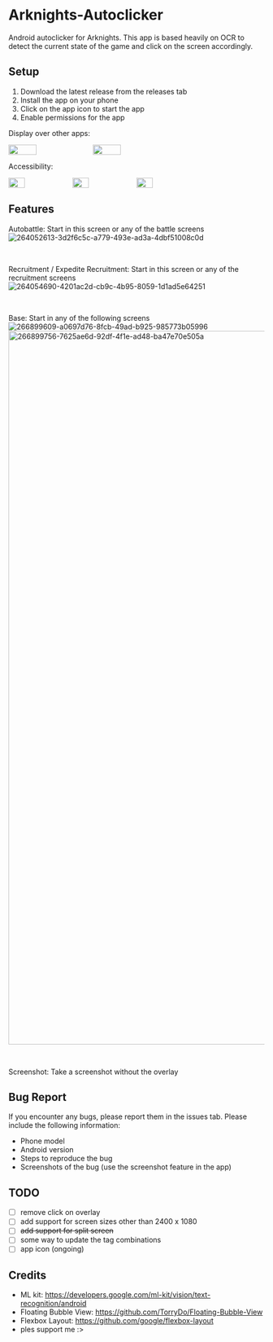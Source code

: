 # Arknights-Autoclicker
Android autoclicker for Arknights.
This app is based heavily on OCR to detect the current state of the game and click on the screen accordingly.

## Setup
1. Download the latest release from the releases tab
2. Install the app on your phone
3. Click on the app icon to start the app
4. Enable permissions for the app


Display over other apps:
<div style="display: flex; flex-direction: row;">
    <img src="https://github.com/qwerttyuiiop1/Arknights-Autoclicker/assets/64955571/573b8b71-16cf-4d3b-8827-0bda2a69b3ff" style="width: 33%;">
    <img src="https://github.com/qwerttyuiiop1/Arknights-Autoclicker/assets/64955571/cf498de3-beb6-43b5-8d29-ae9316f88167" style="width: 33%;">
</div>

Accessibility:
<div style="display: flex; flex-direction: row;">
    <img src="https://github.com/qwerttyuiiop1/Arknights-Autoclicker/assets/64955571/9e4b4a68-cf30-4891-baeb-6dc88df250ea" style="width: 25%;">
    <img src="https://github.com/qwerttyuiiop1/Arknights-Autoclicker/assets/64955571/2f22293a-8051-4dd3-a8d3-f326007a6bd2" style="width: 25%;">
    <img src="https://github.com/qwerttyuiiop1/Arknights-Autoclicker/assets/64955571/e65efa9e-abb4-4f63-9a57-fe913675d937" style="width: 25%;">
</div>

## Features

Autobattle: Start in this screen or any of the battle screens
![264052613-3d2f6c5c-a779-493e-ad3a-4dbf51008c0d](https://github.com/qwerttyuiiop1/Arknights-Autoclicker/assets/64955571/b2c16a61-3715-481f-9eb2-fb674f634bc9)

<br/>

Recruitment / Expedite Recruitment: Start in this screen or any of the recruitment screens
![264054690-4201ac2d-cb9c-4b95-8059-1d1ad5e64251](https://github.com/qwerttyuiiop1/Arknights-Autoclicker/assets/64955571/3bec3132-30b0-4ed6-b8c0-db6cd41ae3dc)

<br/>

Base: Start in any of the following screens
![266899609-a0697d76-8fcb-49ad-b925-985773b05996](https://github.com/qwerttyuiiop1/Arknights-Autoclicker/assets/64955571/5dfc128a-bb48-4f41-9269-7d28d8575a22)
<img width="1402" alt="266899756-7625ae6d-92df-4f1e-ad48-ba47e70e505a" src="https://github.com/qwerttyuiiop1/Arknights-Autoclicker/assets/64955571/ab0ad942-6f75-4735-b709-6b27e28b3309">

<br/>

Screenshot: Take a screenshot without the overlay


## Bug Report
If you encounter any bugs, please report them in the issues tab. Please include the following information:
* Phone model
* Android version
* Steps to reproduce the bug
* Screenshots of the bug (use the screenshot feature in the app)

## TODO
- [ ] remove click on overlay
- [ ] add support for screen sizes other than 2400 x 1080
- [ ] ~~add support for split screen~~
- [ ] some way to update the tag combinations
- [ ] app icon (ongoing)

## Credits
* ML kit: https://developers.google.com/ml-kit/vision/text-recognition/android
* Floating Bubble View: https://github.com/TorryDo/Floating-Bubble-View
* Flexbox Layout: https://github.com/google/flexbox-layout
* ples support me :>
